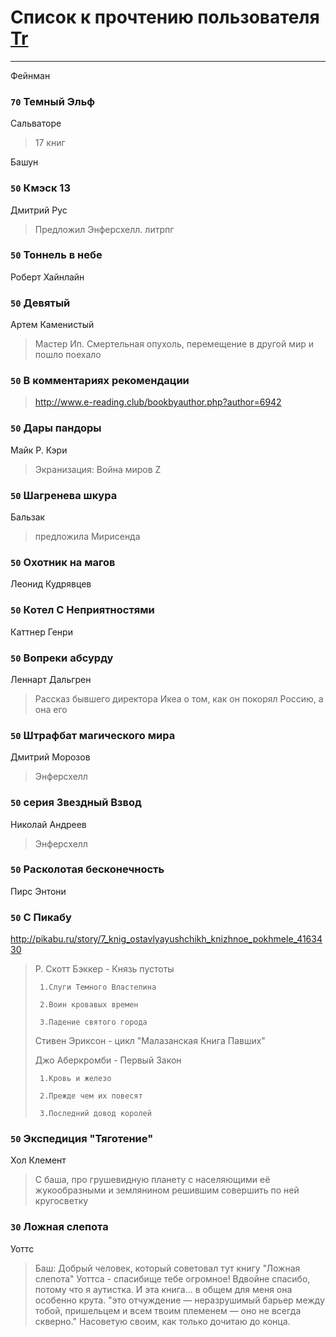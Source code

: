 # Список к прочтению пользователя [Tr](http://vk.com/gmg1991)
---

Фейнман

### `70` Темный Эльф
Сальваторе
> 17 книг

Башун

### `50` Кмэск 13
Дмитрий Рус
> Предложил Энферсхелл. литрпг

### `50` Тоннель в небе
Роберт Хайнлайн

### `50` Девятый
Артем Каменистый
> Мастер Ип. Смертельная опухоль, перемещение в другой мир и пошло поехало

### `50` В комментариях рекомендации
> http://www.e-reading.club/bookbyauthor.php?author=6942

### `50` Дары пандоры
Майк Р. Кэри
> Экранизация: Война миров Z

### `50` Шагренева шкура
Бальзак
> предложила Мирисенда

### `50` Охотник на магов
Леонид Кудрявцев

### `50` Котел С Неприятностями
Каттнер Генри

### `50` Вопреки абсурду
Леннарт Дальгрен
> Рассказ бывшего директора Икеа о том, как он покорял Россию, а она его

### `50` Штрафбат магического мира
Дмитрий Морозов
> Энферсхелл

### `50` серия Звездный Взвод
Николай Андреев
> Энферсхелл

### `50` Расколотая бесконечность
Пирс Энтони

### `50` С Пикабу
http://pikabu.ru/story/7_knig_ostavlyayushchikh_knizhnoe_pokhmele_4163430
> Р. Скотт Бэккер - Князь пустоты
> 
>      1.Слуги Темного Властелина 
> 
>      2.Воин кровавых времен 
> 
>      3.Падение святого города 
> 
> Стивен Эриксон - цикл "Малазанская Книга Павших"
> 
> Джо Аберкромби - Первый Закон
> 
>      1.Кровь и железо 
> 
>      2.Прежде чем их повесят 
> 
>      3.Последний довод королей

### `50` Экспедиция "Тяготение"
Хол Клемент
> С баша, про грушевидную планету с населяющими её жукообразными и землянином решившим совершить по ней кругосветку

### `30` Ложная слепота
Уоттс
> Баш:
> Добрый человек, который советовал тут книгу "Ложная слепота" Уоттса - спасибище тебе огромное! Вдвойне спасибо, потому что я аутистка. И эта книга... в общем для меня она особенно крута. "это отчуждение — неразрушимый барьер между тобой, пришельцем и всем твоим племенем — оно не всегда скверно." Насоветую своим, как только дочитаю до конца.

